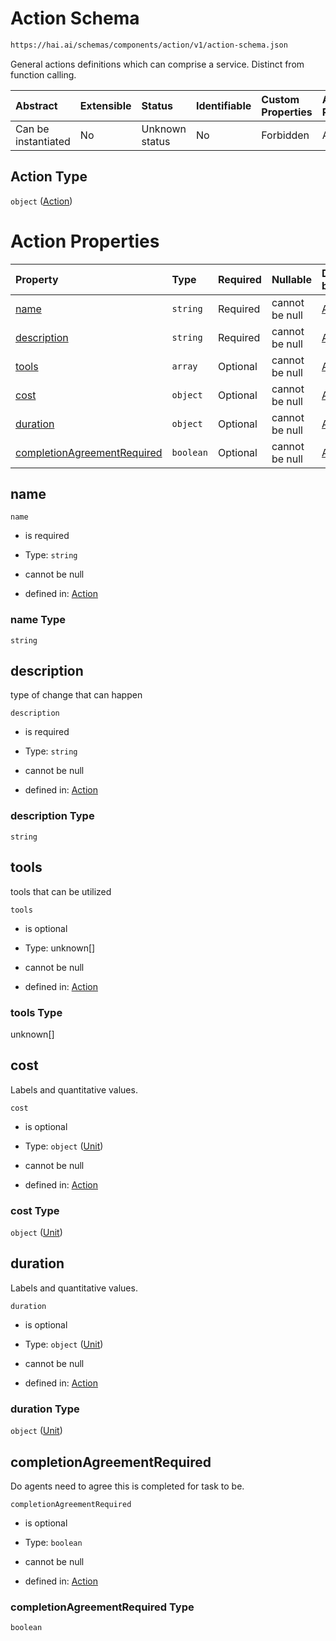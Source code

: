 # Action Schema

```txt
https://hai.ai/schemas/components/action/v1/action-schema.json
```

General actions definitions which can comprise a service. Distinct from function calling.

| Abstract            | Extensible | Status         | Identifiable | Custom Properties | Additional Properties | Access Restrictions | Defined In                                                                                                                  |
| :------------------ | :--------- | :------------- | :----------- | :---------------- | :-------------------- | :------------------ | :-------------------------------------------------------------------------------------------------------------------------- |
| Can be instantiated | No         | Unknown status | No           | Forbidden         | Allowed               | none                | [action.schema.json](../../https:/hai.ai/schemas/=./schemas/components/action/v1/action.schema.json "open original schema") |

## Action Type

`object` ([Action](action-1.md))

# Action Properties

| Property                                                    | Type      | Required | Nullable       | Defined by                                                                                                                                                            |
| :---------------------------------------------------------- | :-------- | :------- | :------------- | :-------------------------------------------------------------------------------------------------------------------------------------------------------------------- |
| [name](#name)                                               | `string`  | Required | cannot be null | [Action](action-1-properties-name.md "https://hai.ai/schemas/components/action/v1/action-schema.json#/properties/name")                                               |
| [description](#description)                                 | `string`  | Required | cannot be null | [Action](action-1-properties-description.md "https://hai.ai/schemas/components/action/v1/action-schema.json#/properties/description")                                 |
| [tools](#tools)                                             | `array`   | Optional | cannot be null | [Action](action-1-properties-tools.md "https://hai.ai/schemas/components/action/v1/action-schema.json#/properties/tools")                                             |
| [cost](#cost)                                               | `object`  | Optional | cannot be null | [Action](action-properties-units-unit.md "https://hai.ai/schemas/components/unit/v1/unit.schema.json#/properties/cost")                                               |
| [duration](#duration)                                       | `object`  | Optional | cannot be null | [Action](action-properties-units-unit.md "https://hai.ai/schemas/components/unit/v1/unit.schema.json#/properties/duration")                                           |
| [completionAgreementRequired](#completionagreementrequired) | `boolean` | Optional | cannot be null | [Action](action-1-properties-completionagreementrequired.md "https://hai.ai/schemas/components/action/v1/action-schema.json#/properties/completionAgreementRequired") |

## name



`name`

* is required

* Type: `string`

* cannot be null

* defined in: [Action](action-1-properties-name.md "https://hai.ai/schemas/components/action/v1/action-schema.json#/properties/name")

### name Type

`string`

## description

type of change that can happen

`description`

* is required

* Type: `string`

* cannot be null

* defined in: [Action](action-1-properties-description.md "https://hai.ai/schemas/components/action/v1/action-schema.json#/properties/description")

### description Type

`string`

## tools

tools that can be utilized

`tools`

* is optional

* Type: unknown\[]

* cannot be null

* defined in: [Action](action-1-properties-tools.md "https://hai.ai/schemas/components/action/v1/action-schema.json#/properties/tools")

### tools Type

unknown\[]

## cost

Labels and quantitative values.

`cost`

* is optional

* Type: `object` ([Unit](action-properties-units-unit.md))

* cannot be null

* defined in: [Action](action-properties-units-unit.md "https://hai.ai/schemas/components/unit/v1/unit.schema.json#/properties/cost")

### cost Type

`object` ([Unit](action-properties-units-unit.md))

## duration

Labels and quantitative values.

`duration`

* is optional

* Type: `object` ([Unit](action-properties-units-unit.md))

* cannot be null

* defined in: [Action](action-properties-units-unit.md "https://hai.ai/schemas/components/unit/v1/unit.schema.json#/properties/duration")

### duration Type

`object` ([Unit](action-properties-units-unit.md))

## completionAgreementRequired

Do agents need to agree this is completed for task to be.

`completionAgreementRequired`

* is optional

* Type: `boolean`

* cannot be null

* defined in: [Action](action-1-properties-completionagreementrequired.md "https://hai.ai/schemas/components/action/v1/action-schema.json#/properties/completionAgreementRequired")

### completionAgreementRequired Type

`boolean`
